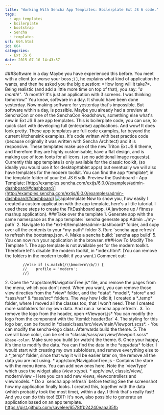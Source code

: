 ```yaml
---
title: 'Working With Sencha App Templates: Boilerplate Ext JS 6 code.'
tags:
  - app templates
  - boilerplate
  - bootstrap
  - Sencha
  - templates
url: 664.html
id: 664
categories:
  - Ext JS 6
date: 2015-07-10 14:43:57
---
```


###Software in a day Maybe you have experienced this before. You meet with a client (or worse your boss ;) ), he explains what kind of application he wants, and then he asked you the big question: \*How long will it take?\*. Being realistic (and add a little more time on top of that), you say: *"a month!"*. "A month? It's just an application with 3 screens. I was thinking tomorrow." You know, software in a day. It should have been done yesterday. Now making software for yesterday that's impossible. But software within a day, is possible. Maybe you already had a preview at SenchaCon or one of the SenchaCon Roadshows, something else what's new in Ext JS 6 are app templates. This is boilerplate code, you can use, to quick start with developing full (enterprise) applications. And wow! It does look pretty. These app templates are full code examples, far beyond the current kitchensink examples. It's code written with best practice code (because originally it was written with Sencha Architect) and it is responsive. These templates make use of the new Triton Ext JS 6 theme, and therefore they are highly customisable, have a flat design, and is making use of icon fonts for all icons. (so no additional image requests). Currently this app template is only available for the classic toolkit, (so ideally you would use it for desktop/tablet apps) but eventually we will also have templates for the modern toolkit. You can find the app \*template\*, in the template folder of your Ext JS 6 sdk. Preview the Dashboard - App Template: \[http://examples.sencha.com/extjs/6.0.0/examples/admin-dashboard/#dashboard\](http://examples.sencha.com/extjs/6.0.0/examples/admin-dashboard/#dashboard) ![apptemplate](//www.leeboonstra.com/wp-content/uploads/2015/07/apptemplate-500x270.png) Now to show you, how easily I created a custom application with the app template, here's a little tutorial. I used these steps to create the FitDashboard app. (A jawbone up / fitness mashup application). ###Take over the template 1. Generate app with the same namespace as the app template: \`sencha generate app Admin ../my-path\` 2. Navigate to the \*ext-6/template/admin-dashboard\* folder, and copy over all the contents to your \*my-path\* folder 3. Run: \`sencha app refresh\` to refresh the bootstrap.json. 4. Make a sencha build: \`sencha app build\` 5. You can now run your application in the browser. ###How To Modify The Template 1. The app template is not available yet for the modern toolkit. Therefore let's disable the modern toolkit, in \*index.html\*. (You can remove the folders in the modern toolkit if you want.) Comment out:

            //else if (s.match(/\\bmodern\\b/)) {
            //    profile = 'modern';
            //}

2\. Open the \*app/store/NavigationTree.js\* file, and remove the pages from the menu, which you don't need. When you want, you can remove those view directies from the \*view\* folder, and the \*data\*, \*model\*, \*store\* and \*sass/var\* & \*sass/src\* folders. The way how I did it; I created a \*\_temp\* folder, where I moved all the classes too, that I won't need. Then I created more subfolders for my own data. And run a \`sencha app refresh\`. 3. To remove the logo from the header, open \*Viewport.js\* You can modify the logo from the component with the \`itemId: headerBar\` 4. The styling for this logo bar, can be found in \*classic/sass/src/view/main/Viewport.scss\*. - You can modify the sencha-logo class. Afterwards build the theme. 5. The overall base color, can be set in \*classic/sass/var/view/Viewport.scss\* `&base-color`. Make sure you build (or watch) the theme. 6. Once your happy, it's time to modify the data. You can find the data in the \*app/data\* folder. I would start with creating my own subfolders, and remove everything else to a \*\_temp\* folder, since that way it will be easier later on, the remove all the data you are not using. * app/store/NavigationTree.js - Contains the store with the menu items. You can add new ones here. Note the \`viewType\` which uses the widget alias (view xtype). * app/view/, classic/view/, modern/view - Here you can add new views, viewcontrollers and viewmodels. * Do a \`sencha app refresh\` before testing See the screenshot how my application finally looks. I created this, together with the data (which probably took the most time), within a day. I think that's really fast! And you can do this too! EDIT: It's now, also possible to generate an application based on an app template. https://gist.github.com/savelee/6578ffb24240eaaa35fb